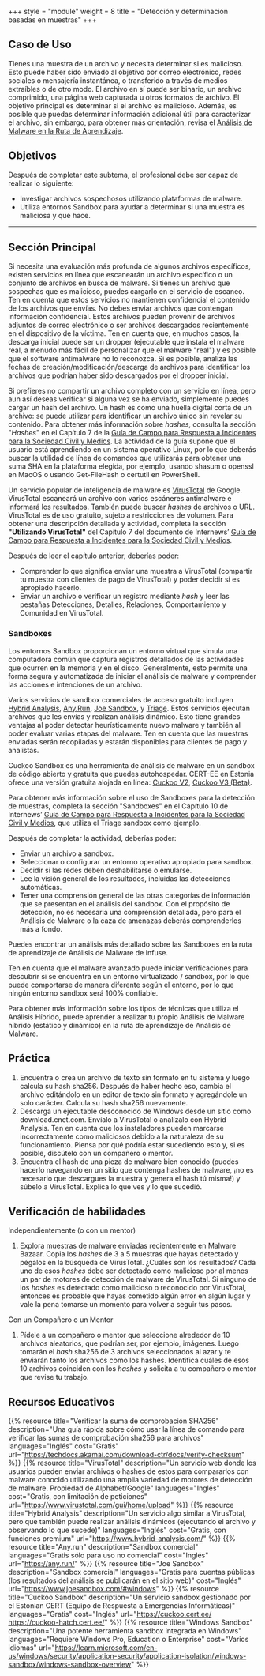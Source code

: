 +++
style = "module"
weight = 8
title = "Detección y determinación basadas en muestras"
+++

## Caso de Uso

Tienes una muestra de un archivo y necesita determinar si es malicioso. Esto puede haber sido enviado al objetivo por correo electrónico, redes sociales o mensajería instantánea, o transferido a través de medios extraíbles o de otro modo. El archivo en sí puede ser binario, un archivo comprimido, una página web capturada u otros formatos de archivo. El objetivo principal es determinar si el archivo es malicioso. Además, es posible que puedas determinar información adicional útil para caracterizar el archivo, sin embargo, para obtener más orientación, revisa el [Análisis de Malware en la Ruta de Aprendizaje](https://docs.google.com/document/d/1tgvDPn7FXoaZVrdULKYu8HeOrfDaoelKJLzojDDA6mg/edit).

## Objetivos

Después de completar este subtema, el profesional debe ser capaz de realizar lo siguiente:

- Investigar archivos sospechosos utilizando plataformas de malware.
- Utiliza entornos Sandbox para ayudar a determinar si una muestra es maliciosa y qué hace.

---
## Sección Principal

Si necesita una evaluación más profunda de algunos archivos específicos, existen servicios en línea que escanearán un archivo específico o un conjunto de archivos en busca de malware. Si tienes un archivo que sospechas que es malicioso, puedes cargarlo en el servicio de escaneo. Ten en cuenta que estos servicios no mantienen confidencial el contenido de los archivos que envías. No debes enviar archivos que contengan información confidencial. Estos archivos pueden provenir de archivos adjuntos de correo electrónico o ser archivos descargados recientemente en el dispositivo de la víctima. Ten en cuenta que, en muchos casos, la descarga inicial puede ser un dropper (ejecutable que instala el malware real, a menudo más fácil de personalizar que el malware "real") y es posible que el software antimalware no lo reconozca. Si es posible, analiza las fechas de creación/modificación/descarga de archivos para identificar los archivos que podrían haber sido descargados por el dropper inicial.

Si prefieres no compartir un archivo completo con un servicio en línea, pero aun así deseas verificar si alguna vez se ha enviado, simplemente puedes cargar un hash del archivo. Un hash es como una huella digital corta de un archivo: se puede utilizar para identificar un archivo único sin revelar su contenido. Para obtener más información sobre _hashes_, consulta la sección "_Hashes_" en el Capítulo 7 de la [Guía de Campo para Respuesta a Incidentes para la Sociedad Civil y Medios](https://internews.org/resource/field-guide-to-incident-response-for-civil-society-and-media/). La actividad de la guía supone que el usuario está aprendiendo en un sistema operativo Linux, por lo que deberás buscar la utilidad de línea de comandos que utilizarás para obtener una suma SHA en la plataforma elegida, por ejemplo, usando shasum o openssl en MacOS o usando Get-FileHash o certutil en PowerShell.

Un servicio popular de inteligencia de malware es [VirusTotal](https://www.virustotal.com/) de Google. VirusTotal escaneará un archivo con varios escáneres antimalware e informará los resultados. También puede buscar _hashes_ de archivos o URL. VirusTotal es de uso gratuito, sujeto a restricciones de volumen. Para obtener una descripción detallada y actividad, completa la sección **"Utilizando VirusTotal"** del Capítulo 7 del documento de Internews’ [Guía de Campo para Respuesta a Incidentes para la Sociedad Civil y Medios](https://internews.org/resource/field-guide-to-incident-response-for-civil-society-and-media/).

Después de leer el capítulo anterior, deberías poder:

- Comprender lo que significa enviar una muestra a VirusTotal (compartir tu muestra con clientes de pago de VirusTotal) y poder decidir si es apropiado hacerlo.
- Enviar un archivo o verificar un registro mediante _hash_ y leer las pestañas Detecciones, Detalles, Relaciones, Comportamiento y Comunidad en VirusTotal.

### Sandboxes

Los entornos Sandbox proporcionan un entorno virtual que simula una computadora común que captura registros detallados de las actividades que ocurren en la memoria y en el disco. Generalmente, esto permite una forma segura y automatizada de iniciar el análisis de malware y comprender las acciones e intenciones de un archivo.

Varios servicios de sandbox comerciales de acceso gratuito incluyen [Hybrid Analysis](https://www.hybrid-analysis.com/), [Any.Run](https://any.run/), [Joe Sandbox](https://www.joesandbox.com/), y [Triage](https://tria.ge/). Estos servicios ejecutan archivos que les envías y realizan análisis dinámico. Esto tiene grandes ventajas al poder detectar heurísticamente nuevo malware y también al poder evaluar varias etapas del malware. Ten en cuenta que las muestras enviadas serán recopiladas y estarán disponibles para clientes de pago y analistas.

Cuckoo Sandbox es una herramienta de análisis de malware en un sandbox de código abierto y gratuita que puedes autohospedar. CERT-EE en Estonia ofrece una versión gratuita alojada en línea: [Cuckoo V2](https://cuckoo.cert.ee/), [Cuckoo V3 (Beta)](https://cuckoo-hatch.cert.ee/).

Para obtener más información sobre el uso de Sandboxes para la detección de muestras, completa la sección "Sandboxes" en el Capítulo 10 de Internews’ [Guía de Campo para Respuesta a Incidentes para la Sociedad Civil y Medios](https://internews.org/resource/field-guide-to-incident-response-for-civil-society-and-media/), que utiliza el Triage sandbox como ejemplo.

Después de completar la actividad, deberías poder:

- Enviar un archivo a sandbox.
- Seleccionar o configurar un entorno operativo apropiado para sandbox.
- Decidir si las redes deben deshabilitarse o emularse.
- Lee la visión general de los resultados, incluidas las detecciones automáticas.
- Tener una comprensión general de las otras categorías de información que se presentan en el análisis del sandbox. Con el propósito de detección, no es necesaria una comprensión detallada, pero para el Análisis de Malware o la caza de amenazas deberás comprenderlos más a fondo.

Puedes encontrar un análisis más detallado sobre las Sandboxes en la ruta de aprendizaje de Análisis de Malware de Infuse.

Ten en cuenta que el malware avanzado puede iniciar verificaciones para descubrir si se encuentra en un entorno virtualizado / sandbox, por lo que puede comportarse de manera diferente según el entorno, por lo que ningún entorno sandbox será 100% confiable.

Para obtener más información sobre los tipos de técnicas que utiliza el Análisis Híbrido, puede aprender a realizar tu propio Análisis de Malware híbrido (estático y dinámico) en la ruta de aprendizaje de Análisis de Malware.

## Práctica

1. Encuentra o crea un archivo de texto sin formato en tu sistema y luego calcula su hash sha256. Después de haber hecho eso, cambia el archivo editándolo en un editor de texto sin formato y agregándole un solo carácter. Calcula su hash sha256 nuevamente.
2. Descarga un ejecutable desconocido de Windows desde un sitio como download.cnet.com. Envíalo a VirusTotal o analízalo con Hybrid Analysis. Ten en cuenta que los instaladores pueden marcarse incorrectamente como maliciosos debido a la naturaleza de su funcionamiento. Piensa por qué podría estar sucediendo esto y, si es posible, discútelo con un compañero o mentor.
3. Encuentra el hash de una pieza de malware bien conocido (puedes hacerlo navegando en un sitio que contenga hashes de malware, ¡no es necesario que descargues la muestra y genera el hash tú misma!) y súbelo a VirusTotal. Explica lo que ves y lo que sucedió.

## Verificación de habilidades

Independientemente (o con un mentor)

1. Explora muestras de malware enviadas recientemente en Malware Bazaar. Copia los _hashes_ de 3 a 5 muestras que hayas detectado y pégalos en la búsqueda de VirusTotal. ¿Cuáles son los resultados? Cada uno de esos _hashes_ debe ser detectado como malicioso por al menos un par de motores de detección de malware de VirusTotal. Si ninguno de los _hashes_ es detectado como malicioso o reconocido por VirusTotal, entonces es probable que hayas cometido algún error en algún lugar y vale la pena tomarse un momento para volver a seguir tus pasos.

Con un Compañero o un Mentor

1. Pídele a un compañero o mentor que seleccione alrededor de 10 archivos aleatorios, que podrían ser, por ejemplo, imágenes. Luego tomarán el _hash_ sha256 de 3 archivos seleccionados al azar y te enviarán tanto los archivos como los hashes. Identifica cuáles de esos 10 archivos coinciden con los _hashes_ y solicita a tu compañero o mentor que revise tu trabajo.

## Recursos Educativos

{{% resource title="Verificar la suma de comprobación SHA256" description="Una guía rápida sobre cómo usar la línea de comando para verificar las sumas de comprobación sha256 para archivos" languages="Inglés" cost="Gratis" url="https://techdocs.akamai.com/download-ctr/docs/verify-checksum" %}}
{{% resource title="VirusTotal" description="Un servicio web donde los usuarios pueden enviar archivos o hashes de estos para compararlos con malware conocido utilizando una amplia variedad de motores de detección de malware. Propiedad de Alphabet/Google" languages="Inglés" cost="Gratis, con limitación de peticiones" url="https://www.virustotal.com/gui/home/upload" %}}
{{% resource title="Hybrid Analysis" description="Un servicio algo similar a VirusTotal, pero que también puede realizar análisis dinámicos (ejecutando el archivo y observando lo que sucede)" languages="Inglés" cost="Gratis, con funciones premium" url="https://www.hybrid-analysis.com/" %}}
{{% resource title="Any.run" description="Sandbox comercial" languages="Gratis sólo para uso no comercial" cost="Inglés" url="https://any.run/" %}}
{{% resource title="Joe Sandbox" description="Sandbox comercial" languages="Gratis para cuentas públicas (los resultados del análisis se publicarán en el sitio web)" cost="Inglés" url="https://www.joesandbox.com/#windows" %}}
{{% resource title="Cuckoo Sandbox" description="Un servicio sandbox gestionado por el Estonian CERT (Equipo de Respuesta a Emergencias Informáticas)" languages="Gratis" cost="Inglés" url="https://cuckoo.cert.ee/ <br>https://cuckoo-hatch.cert.ee/" %}}
{{% resource title="Windows Sandbox" description="Una potente herramienta sandbox integrada en Windows" languages="Requiere Windows Pro, Education o Enterprise" cost="Varios idiomas" url="https://learn.microsoft.com/en-us/windows/security/application-security/application-isolation/windows-sandbox/windows-sandbox-overview" %}}
